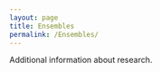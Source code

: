 ```yaml
---
layout: page
title: Ensembles
permalink: /Ensembles/
---
```


Additional information about research.
